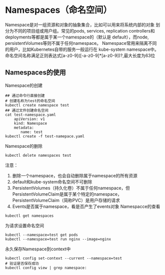 # Namespaces（命名空间）
Namespace是对一组资源和对象的抽象集合，比如可以用来将系统内部的对象
划分为不同的项目组或用户组。常见的pods, services, replication 
controllers和deployments等都是属于某一个namespace的（默认是
default），而node, persistentVolumes等则不属于任何namespace。
Namespace常用来隔离不同的用户，比如Kubernetes自带的服务一般运行在
kube-system namespace中。  
命名空间名称满足正则表达式\[a-z0-9]([-a-z0-9]*[a-z0-9])?,最大长度为63位
## Namespaces的使用
Namespace的创建
```$xslt2
## 通过命令行直接创建
# 创建名称为test的命名空间
kubectl create namespace test
## 通过文件创建命名空间
cat test-namespace.yaml
    apiVersion: v1
    kind: Namespace
    metadata:
       name: test
kubectl create -f test-namepace.yaml       
```
Namespace的删除
```$xslt2
kubectl delete namespaces test
```
注意： 
1. 删除一个namespace，也会自动删除属于namespace的所有资源
2. default和kube-system命名空间不可删除
3. PersistentVolumes（持久化卷）不属于任何namespace，但PersistentVolumeClaim是属于某个特定的namespace，PersistentVolumeClaim（简称PVC）是用户存储的请求
4. Events是否属于namespace，看是否产生了events对象
Namespacce的查看
```$xslt2
kubectl get namespaces
```
为请求设置命名空间
```$xslt2
kubectl --namespace=test get pods
kubectl --namespace=test run nginx --image=nginx
```
永久保存Namespace到context中
```$xslt2
kubectl config set-context --current --namespace=test
# 验证是否保存成功
kubectl config view | grep namespace:
```